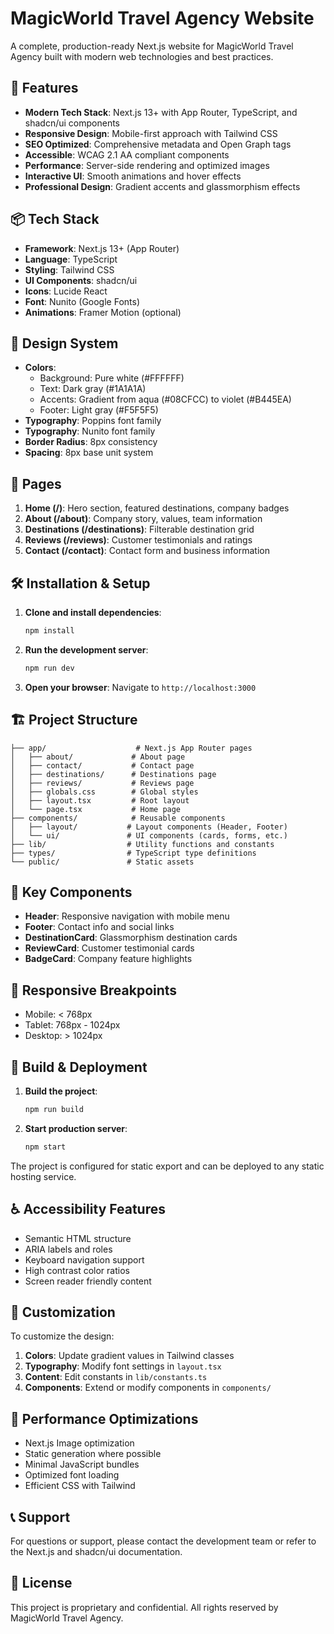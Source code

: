 # MagicWorld Travel Agency Website

A complete, production-ready Next.js website for MagicWorld Travel Agency built with modern web technologies and best practices.

## 🚀 Features

- **Modern Tech Stack**: Next.js 13+ with App Router, TypeScript, and shadcn/ui components
- **Responsive Design**: Mobile-first approach with Tailwind CSS
- **SEO Optimized**: Comprehensive metadata and Open Graph tags
- **Accessible**: WCAG 2.1 AA compliant components
- **Performance**: Server-side rendering and optimized images
- **Interactive UI**: Smooth animations and hover effects
- **Professional Design**: Gradient accents and glassmorphism effects

## 📦 Tech Stack

- **Framework**: Next.js 13+ (App Router)
- **Language**: TypeScript
- **Styling**: Tailwind CSS
- **UI Components**: shadcn/ui
- **Icons**: Lucide React
- **Font**: Nunito (Google Fonts)
- **Animations**: Framer Motion (optional)

## 🎨 Design System

- **Colors**:
  - Background: Pure white (#FFFFFF)
  - Text: Dark gray (#1A1A1A)
  - Accents: Gradient from aqua (#08CFCC) to violet (#B445EA)
  - Footer: Light gray (#F5F5F5)
- **Typography**: Poppins font family
- **Typography**: Nunito font family
- **Border Radius**: 8px consistency
- **Spacing**: 8px base unit system

## 📄 Pages

1. **Home (/)**: Hero section, featured destinations, company badges
2. **About (/about)**: Company story, values, team information
3. **Destinations (/destinations)**: Filterable destination grid
4. **Reviews (/reviews)**: Customer testimonials and ratings
5. **Contact (/contact)**: Contact form and business information

## 🛠️ Installation & Setup

1. **Clone and install dependencies**:
   ```bash
   npm install
   ```

2. **Run the development server**:
   ```bash
   npm run dev
   ```

3. **Open your browser**:
   Navigate to `http://localhost:3000`

## 🏗️ Project Structure

```
├── app/                    # Next.js App Router pages
│   ├── about/             # About page
│   ├── contact/           # Contact page
│   ├── destinations/      # Destinations page
│   ├── reviews/           # Reviews page
│   ├── globals.css        # Global styles
│   ├── layout.tsx         # Root layout
│   └── page.tsx           # Home page
├── components/            # Reusable components
│   ├── layout/           # Layout components (Header, Footer)
│   └── ui/               # UI components (cards, forms, etc.)
├── lib/                  # Utility functions and constants
├── types/                # TypeScript type definitions
└── public/               # Static assets
```

## 🎯 Key Components

- **Header**: Responsive navigation with mobile menu
- **Footer**: Contact info and social links
- **DestinationCard**: Glassmorphism destination cards
- **ReviewCard**: Customer testimonial cards
- **BadgeCard**: Company feature highlights

## 📱 Responsive Breakpoints

- Mobile: < 768px
- Tablet: 768px - 1024px
- Desktop: > 1024px

## 🔧 Build & Deployment

1. **Build the project**:
   ```bash
   npm run build
   ```

2. **Start production server**:
   ```bash
   npm start
   ```

The project is configured for static export and can be deployed to any static hosting service.

## ♿ Accessibility Features

- Semantic HTML structure
- ARIA labels and roles
- Keyboard navigation support
- High contrast color ratios
- Screen reader friendly content

## 🎨 Customization

To customize the design:

1. **Colors**: Update gradient values in Tailwind classes
2. **Typography**: Modify font settings in `layout.tsx`
3. **Content**: Edit constants in `lib/constants.ts`
4. **Components**: Extend or modify components in `components/`

## 🚀 Performance Optimizations

- Next.js Image optimization
- Static generation where possible
- Minimal JavaScript bundles
- Optimized font loading
- Efficient CSS with Tailwind

## 📞 Support

For questions or support, please contact the development team or refer to the Next.js and shadcn/ui documentation.

## 📝 License

This project is proprietary and confidential. All rights reserved by MagicWorld Travel Agency.